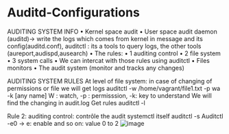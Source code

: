 # Auditd-Configurations
AUDITING SYSTEM INFO
	• Kernel space audit
	• User space audit daemon (auditd)-> write the logs which comes from kernel in message and its config(auditd.conf), auditctl : its a tools to query logs, the other tools (aureport,audispd,ausearch)
	• The rules:
	• 1 auditing control
	• 2 file system
	• 3 system calls
	• We can intercat with those rules using auditctl
	• Files monitors 
	• The audit system (monitor and tracks any changes)

AUDITING SYSTEM RULES
At level of file system: in case of changing of permissions or file we will get logs
auditctl -w /home/vagrant/file1.txt -p wa -k [any name]
W : watch, -p : permisssion, -k: key to understand
We will find the changing in audit.log
Get rules auditctl -l

Rule 2: auditing control: contrôle the audit systemctl itself auditctl -s
Auditctl -e0 -> e: enable and so on: value 0 to 2
![image](https://user-images.githubusercontent.com/112700922/211508777-813ee05e-0944-4c9b-ac51-a282c6daa58c.png)
